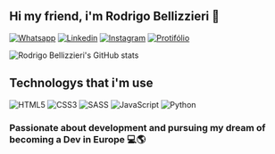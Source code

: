 ## Hi my friend, i'm Rodrigo Bellizzieri 🚀

[![Whatsapp](https://img.shields.io/badge/WhatsApp-25D366?style=for-the-badge&logo=whatsapp&logoColor=white)](https://wa.me/qr/OP5G5FYWJ42UI1)
[![Linkedin](https://img.shields.io/badge/LinkedIn-0077B5?style=for-the-badge&logo=linkedin&logoColor=white)](https://www.linkedin.com/in/rodrigo-bellizzieri-45b73bb3/)
[![Instagram](https://img.shields.io/badge/Instagram-E4405F?style=for-the-badge&logo=instagram&logoColor=white)](https://www.instagram.com/rodrigo.bellizzieri/)
[![Protifólio](https://img.shields.io/badge/protifólio-000000?style=for-the-badge&logo=About.me&logoColor=white)](#)
<br/>

![Rodrigo Bellizzieri's GitHub stats](https://github-readme-stats.vercel.app/api?username=rodrigobellizzieri&show_icons=true&theme=tokyonight)


## Technologys that i'm use

<div style= "display: inline-block">
    <img src="https://img.shields.io/badge/HTML5-E34F26?style=for-the-badge&logo=html5&logoColor=white" alt="HTML5" title="HTML5">
    <img src="https://img.shields.io/badge/CSS3-1572B6?style=for-the-badge&logo=css3&logoColor=white" alt="CSS3" title="CSS3">
    <img src="https://img.shields.io/badge/Sass-CC6699?style=for-the-badge&logo=sass&logoColor=white" alt="SASS" title="SASS">
    <img src="https://img.shields.io/badge/JavaScript-323330?style=for-the-badge&logo=javascript&logoColor=F7DF1E" alt="JavaScript" title="JavaScript">
    <img src="https://img.shields.io/badge/Python-3776AB?style=for-the-badge&logo=python&logoColor=white" alt="Python" title="Python">
</div>

### <strong>Passionate about development and pursuing my dream of becoming a Dev in Europe</strong> 💻🌎
